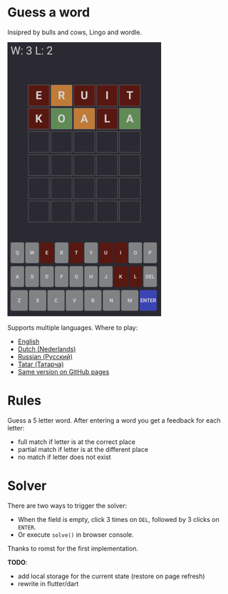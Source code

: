 # Guess a word

Insipred by bulls and cows, Lingo and wordle.

![lingo-nl](misc/lingo-nl.png)

Supports multiple languages. Where to play:
- [English](https://ifnull.org/wordnl/?lang=en)
- [Dutch (Nederlands)](https://ifnull.org/wordnl/?lang=nl)
- [Russian (Русский)](https://ifnull.org/wordnl/?lang=ru)
- [Tatar (Татарча)](https://ifnull.org/wordnl/?lang=tt)
- [Same version on GitHub pages](https://sharifmarat.github.io/lingo/?lang=en)

# Rules

Guess a 5 letter word. After entering a word you get a feedback for each letter:
- full match if letter is at the correct place
- partial match if letter is at the different place
- no match if letter does not exist

# Solver

There are two ways to trigger the solver:
- When the field is empty, click 3 times on `DEL`, followed by 3 clicks on `ENTER`.
- Or execute `solve()` in browser console.

Thanks to romst for the first implementation.


**TODO**:
- add local storage for the current state (restore on page refresh)
- rewrite in flutter/dart

